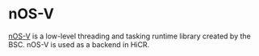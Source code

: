 # nOS-V

[nOS-V](https://github.com/bsc-pm/nos-v) is a low-level threading and tasking runtime library created by the BSC. 
nOS-V is used as a backend in HiCR.
